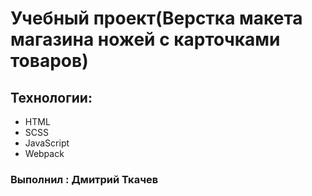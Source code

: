 # Учебный проект(Верстка макета магазина ножей с карточками товаров)

 ## Технологии: 
 - HTML
 - SCSS
 - JavaScript
 - Webpack
 
 ### Выполнил : Дмитрий Ткачев
